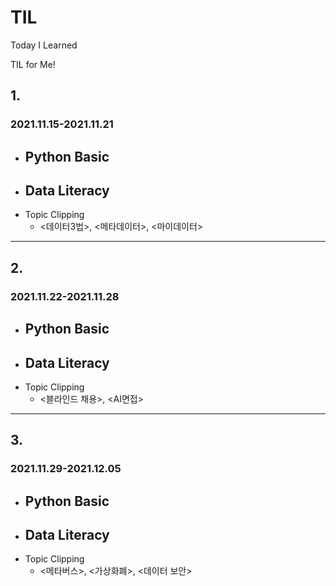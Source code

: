 # TIL
Today I Learned

TIL for Me!

## 1.
### 2021.11.15-2021.11.21
* Python Basic
   - 
* Data Literacy
   - 
* Topic Clipping
   - <데이터3법>, <메타데이터>, <마이데이터>

***

## 2.
### 2021.11.22-2021.11.28
* Python Basic
   - 
* Data Literacy
   - 
* Topic Clipping
   - <블라인드 채용>, <AI면접>


***

## 3.
### 2021.11.29-2021.12.05
* Python Basic
   - 
* Data Literacy
   - 
* Topic Clipping
   - <메타버스>, <가상화폐>, <데이터 보안>

